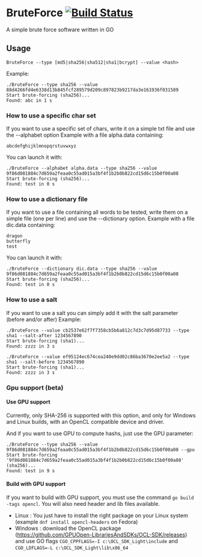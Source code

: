 # BruteForce [![Build Status](https://travis-ci.org/ngirot/BruteForce.svg?branch=master)](https://travis-ci.org/ngirot/BruteForce)
A simple brute force software written in GO

## Usage

```
BruteForce --type [md5|sha256|sha512|sha1|bcrypt] --value <hash>
```

Example: 
```
./BruteForce --type sha256 --value 88d4266fd4e6338d13b845fcf289579d209c897823b9217da3e161936f031589
Start brute-forcing (sha256)...
Found: abc in 1 s
```

### How to use a specific char set 
If you want to use a specific set of chars, write it on a simple txt file and use the --alphabet option
Example with a file alpha.data containing:
```
abcdefghijklmnopqrstuvwxyz
```

You can launch it with:
```
./BruteForce --alphabet alpha.data --type sha256 --value 9f86d081884c7d659a2feaa0c55ad015a3bf4f1b2b0b822cd15d6c15b0f00a08
Start brute-forcing (sha256)...
Found: test in 0 s
```

### How to use a dictionary file
If you want to use a file containing all words to be tested, write them on a simple file (one per line) and use the --dictionary option.
Example with a file dic.data containing:

```
dragon
butterfly
test
```

You can launch it with:
```
./BruteForce --dictionary dic.data --type sha256 --value 9f86d081884c7d659a2feaa0c55ad015a3bf4f1b2b0b822cd15d6c15b0f00a08
Start brute-forcing (sha256)...
Found: test in 0 s
```

### How to use a salt
If you want to use a salt you can simply add it with the salt parameter (before and/or after)
Example:
```
./BruteForce --value cb2537e62f7f7358cb5b6a812c7d3c7d95d87733 --type sha1 --salt-after 1234567890
Start brute-forcing (sha1)...
Found: zzzz in 3 s
```
```
./BruteForce --value ef95124ec674cea240e9dd02c86ba3670e2ee5a2 --type sha1 --salt-before 1234567890
Start brute-forcing (sha1)...
Found: zzzz in 3 s
```

### Gpu support (beta)
#### Use GPU support
Currently, only SHA-256 is supported with this option, and only for Windows and Linux builds, with an OpenCL compatible device and driver.

And if you want to use GPU to compute hashs, just use the GPU parameter:
```
./BruteForce --type sha256 --value 9f86d081884c7d659a2feaa0c55ad015a3bf4f1b2b0b822cd15d6c15b0f00a08 --gpu
Start brute-forcing '9f86d081884c7d659a2feaa0c55ad015a3bf4f1b2b0b822cd15d6c15b0f00a08' (sha256)...
Found: test in 9 s
```

#### Build with GPU support
If you want to build with GPU support, you must use the command `go build -tags opencl`.
You will also need header and lib files available.
- Linux : You just have to install the right package on your Linux system (example `dnf install opencl-headers` on Fedora)
- Windows : download the OpenCL package (https://github.com/GPUOpen-LibrariesAndSDKs/OCL-SDK/releases) and use GO flags
  `CGO_CPPFLAGS=-I c:\OCL_SDK_Light\include` and `CGO_LDFLAGS=-L c:\OCL_SDK_Light\lib\x86_64`


